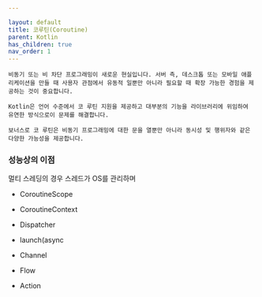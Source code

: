 ```yaml
---

layout: default
title: 코루틴(Coroutine)
parent: Kotlin
has_children: true
nav_order: 1
---
```


```
비동기 또는 비 차단 프로그래밍이 새로운 현실입니다. 서버 측, 데스크톱 또는 모바일 애플리케이션을 만들 때 사용자 관점에서 유동적 일뿐만 아니라 필요할 때 확장 가능한 경험을 제공하는 것이 중요합니다.

Kotlin은 언어 수준에서 코 루틴 지원을 제공하고 대부분의 기능을 라이브러리에 위임하여 유연한 방식으로이 문제를 해결합니다.

보너스로 코 루틴은 비동기 프로그래밍에 대한 문을 열뿐만 아니라 동시성 및 행위자와 같은 다양한 가능성을 제공합니다.
```

### 성능상의 이점

멀티 스레딩의 경우 스레드가 OS를 관리하며 

- CoroutineScope
- CoroutineContext
- Dispatcher
- launch(async



- Channel
- Flow
- Action